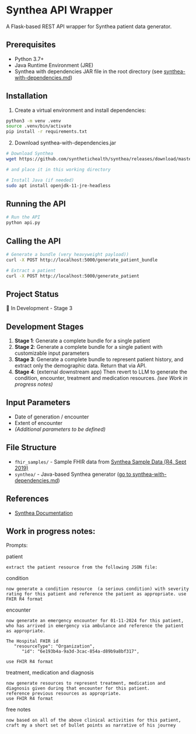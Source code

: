 # Synthea API Wrapper
A Flask-based REST API wrapper for Synthea patient data generator.

## Prerequisites

- Python 3.7+
- Java Runtime Environment (JRE)
- Synthea with dependencies JAR file in the root directory (see [synthea-with-dependencies.md](/synthea-with-dependencies.md))


## Installation
1. Create a virtual environment and install dependencies:

```bash
python3 -m venv .venv
source .venv/bin/activate 
pip install -r requirements.txt
```
2. Download synthea-with-dependencies.jar 
```bash
# Download Synthea
wget https://github.com/synthetichealth/synthea/releases/download/master-branch-latest/synthea-with-dependencies.jar

# and place it in this working directory

# Install Java (if needed)
sudo apt install openjdk-11-jre-headless
```
## 

## Running the API
```bash
# Run the API
python api.py
```

## Calling the API
```bash
# Generate a bundle (very heavyweight payload))
curl -X POST http://localhost:5000/generate_patient_bundle

# Extract a patient 
curl -X POST http://localhost:5000/generate_patient
```


## Project Status
🚧 In Development - Stage 3

## Development Stages

1. **Stage 1**: Generate a complete bundle for a single patient
2. **Stage 2**: Generate a complete bundle for a single patient with customizable input parameters
3. **Stage 3**: Generate a complete bundle to represent patient history, and extract only the demographic data. Return that via API.
4. **Stage 4**: (external downstream app) Then revert to LLM to generate the condition, encounter, treatment and medication resources. *(see Work in progress notes)*







## Input Parameters

- Date of generation / encounter
- Extent of encounter
- _(Additional parameters to be defined)_

## File Structure

- `fhir_samples/` - Sample FHIR data from [Synthea Sample Data (R4, Sept 2019)](https://synthetichealth.github.io/synthea-sample-data/downloads/synthea_sample_data_fhir_r4_sep2019.zip)
- `synthea/` - Java-based Synthea generator ([go to synthea-with-dependencies.md](/synthea/synthea-with-dependencies.md))


## References

- [Synthea Documentation](https://synthetichealth.github.io/synthea/)

## Work in progress notes:

Prompts:

patient
```
extract the patient resource from the following JSON file:
```

condition
```
now generate a condition resource  (a serious condition) with severity rating for this patient and reference the patient as appropriate. use FHIR R4 format
```

encounter
```
now generate an emergency encounter for 01-11-2024 for this patient, who has arrived in emergency via ambulance and reference the patient as appropriate.

The Hospital FHIR id 
   "resourceType": "Organization",
      "id": "6e193b4a-9a3d-3cac-854a-d89b9a8bf317",

use FHIR R4 format
```

treatment, medication and diagnosis
```
now generate resources to represent treatment, medication and diagnosis given during that encounter for this patient.
reference previous resources as appropriate.
use FHIR R4 format
```

free notes
```
now based on all of the above clinical activities for this patient, craft my a short set of bullet points as narrative of his journey
```